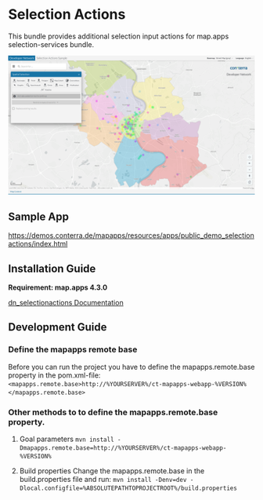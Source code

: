 # Selection Actions
This bundle provides additional selection input actions for map.apps selection-services bundle.

![Screenshot App](https://github.com/conterra/mapapps-selection-actions/blob/main/screenshot.png)

## Sample App
https://demos.conterra.de/mapapps/resources/apps/public_demo_selectionactions/index.html

## Installation Guide
**Requirement: map.apps 4.3.0**

[dn_selectionactions Documentation](https://github.com/conterra/mapapps-selection-actions/tree/master/src/main/js/bundles/dn_selectionactions)

## Development Guide
### Define the mapapps remote base
Before you can run the project you have to define the mapapps.remote.base property in the pom.xml-file:
`<mapapps.remote.base>http://%YOURSERVER%/ct-mapapps-webapp-%VERSION%</mapapps.remote.base>`

### Other methods to to define the mapapps.remote.base property.
1. Goal parameters
`mvn install -Dmapapps.remote.base=http://%YOURSERVER%/ct-mapapps-webapp-%VERSION%`

2. Build properties
Change the mapapps.remote.base in the build.properties file and run:
`mvn install -Denv=dev -Dlocal.configfile=%ABSOLUTEPATHTOPROJECTROOT%/build.properties`
